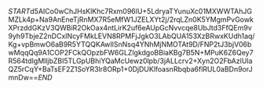 $START$d5AICo0wChJHsKlKhc7Rxm096lU+5LdryaTYunuXc01MXWWTAhJGMZLk4p+Na9AnEneTjRnMX7R5eMfW1JZELXYt2j/2rqLZn0K5YMgmPvGowkXPrzddGKzV3QWBiR2OkOax4ntLirK2uf6eAUpGcNvvcqe8UbJtd3FfQEm9v9yh9TbjeZ2nDCxINcyFMkLEVN8RPMFjJgkO3LAbQUA153XzBRwxKUdh1aq/Kg+vpBmwO6aB9R5YTQQKAwIlSnNsq4YNhMjNMOTAt9D/FNP2tJ3bjV06bwMqqQq9A1COP2FCkQOpzbFW6GLZlgkdgoBBiaKBg7B5N+MPuK6Z6Qey7R564tdIgMlljbZBI5TLGpUBhiYQaMcUewz0lpb/3jALLcrv2+Xyn2O2FbAzlUIaQZ5rCqY+BaTsEF2Z1SoYR3lr8ORp1+0DjDUKlfoasnRbqba6flRUL0aBDn9orJmnDw==$END$